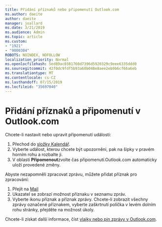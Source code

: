 ```yaml
---
title: Přidání příznaků nebo připomenutí Outlook.com
ms.author: daeite
author: daeite
manager: joallard
ms.date: 3/21/2019
ms.audience: Admin
ms.topic: article
ms.custom:
- "1921"
- "9000304"
ROBOTS: NOINDEX, NOFOLLOW
localization_priority: Normal
ms.openlocfilehash: 5ed89ac0381760d7396d5920329c9eee6335ddd0
ms.sourcegitcommit: 42f0dc9fdf5b93a68b048e8aee2eb9b6cf66a6eb
ms.translationtype: MT
ms.contentlocale: cs-CZ
ms.lasthandoff: 07/15/2019
ms.locfileid: "35697040"
---
```

# <a name="adding-flags-and-reminders-in-outlookcom"></a>Přidání příznaků a připomenutí v Outlook.com

Chcete-li nastavit nebo upravit připomenutí události:

1. Přechod do [složky Kalendář](https://outlook.live.com/calendar/).
1. Vyberte událost, kterou chcete být upozorněni, pak na šipky v pravém horním rohu a rozbalte ji.
1. V oblasti **Připomenout**zvolte čas připomenutí.Outlook.com automaticky uloží provedené změny.

Abyste nezapomněli zpracovat zprávu, můžete přidat příznak pro zpracování:

1. Přejít na [Mail](https://outlook.live.com/mail/)
1. Ukazatel se zobrazí možnost příznaku v seznamu zpráv.
1. Vyberte ikonu příznak a příznak zprávy. Chcete-li zobrazit všechny zprávy označené příznakem, vyberte zaškrtnutí políčka v levém dolním rohu stránky, přejděte na možnost úkoly.
 
Chcete-li získat další informace, číst [vlajky nebo pin zprávy v Outlook.com](https://support.office.com/article/8e911e69-30d6-4cc8-8c71-a1163560618a?wt.mc_id=Office_Outlook_com_Alchemy).

